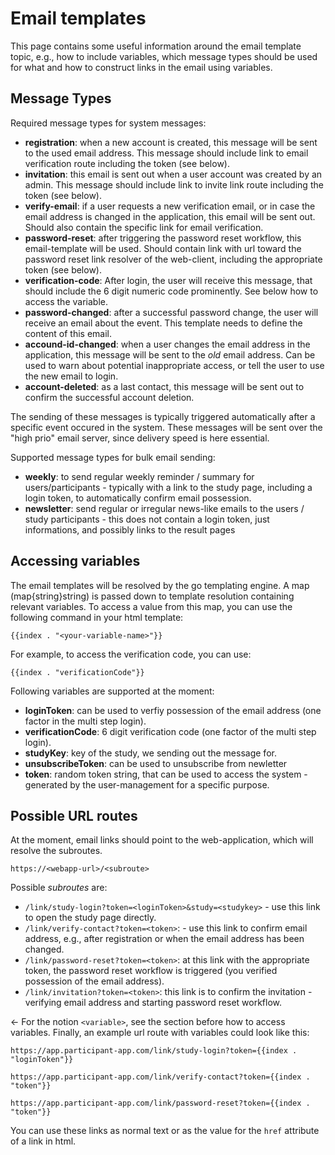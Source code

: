 # Email templates
This page contains some useful information around the email template topic, e.g., how to include variables, which message types should be used for what and how to construct links in the email using variables.

## Message Types
Required message types for system messages:
- **registration**: when a new account is created, this message will be sent to the used email address. This message should include link to email verification route including the token (see below).
- **invitation**: this email is sent out when a user account was created by an admin. This message should include link to invite link route including the token (see below).
- **verify-email**: if a user requests a new verification email, or in case the email address is changed in the application, this email will be sent out. Should also contain the specific link for email verification.
- **password-reset**: after triggering the password reset workflow, this email-template will be used. Should contain link with url toward the password reset link resolver of the web-client, including the appropriate token (see below).
- **verification-code**: After login, the user will receive this message, that should include the 6 digit numeric code prominently.
See below how to access the variable.
- **password-changed**: after a successful password change, the user will receive an email about the event. This template needs to define the content of this email.
- **accound-id-changed**: when a user changes the email address in the application, this message will be sent to the *old* email address. Can be used to warn about potential inappropriate access, or tell the user to use the new email to login.
- **account-deleted**: as a last contact, this message will be sent out to confirm the successful account deletion.

The sending of these messages is typically triggered automatically after a specific event occured in the system. These messages will be sent over the "high prio" email server, since delivery speed is here essential.


Supported message types for bulk email sending:
- **weekly**: to send regular weekly reminder / summary for users/participants - typically with a link to the study page, including a login token, to automatically confirm email possession.
- **newsletter**: send regular or irregular news-like emails to the users / study participants - this does not contain a login token, just informations, and possibly links to the result pages


## Accessing variables
The email templates will be resolved by the go templating engine. A map (map{string}string) is passed down to template resolution containing relevant variables.
To access a value from this map, you can use the following command in your html template:
```
{{index . "<your-variable-name>"}}
```
For example, to access the verification code, you can use:
```
{{index . "verificationCode"}}
```

Following variables are supported at the moment:
- **loginToken**: can be used to verfiy possession of the email address (one factor in the multi step login).
- **verificationCode**: 6 digit verification code (one factor of the multi step login).
- **studyKey**: key of the study, we sending out the message for.
- **unsubscribeToken**: can be used to unsubscribe from newletter
- **token**: random token string, that can be used to access the system - generated by the user-management for a specific purpose.


## Possible URL routes
At the moment, email links should point to the web-application, which will resolve the subroutes.

```
https://<webapp-url>/<subroute>
```

Possible *subroutes* are:
- `/link/study-login?token=<loginToken>&study=<studykey>` - use this link to open the study page directly.
- `/link/verify-contact?token=<token>`: - use this link to confirm email address, e.g., after registration or when the email address has been changed.
- `/link/password-reset?token=<token>`: at this link with the appropriate token, the password reset workflow is triggered (you verified possession of the email address).
- `/link/invitation?token=<token>`: this link is to confirm the invitation - verifying email address and starting password reset workflow.


<- For the notion `<variable>`, see the section before how to access variables.
Finally, an example url route with variables could look like this:
```
https://app.participant-app.com/link/study-login?token={{index . "loginToken"}}

https://app.participant-app.com/link/verify-contact?token={{index . "token"}}

https://app.participant-app.com/link/password-reset?token={{index . "token"}}
```

You can use these links as normal text or as the value for the `href` attribute of a link in html.
